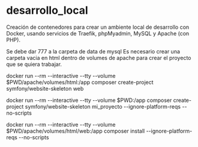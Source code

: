 # desarrollo_local
Creación de contenedores para crear un ambiente local de desarrollo con Docker, usando servicios de Traefik, phpMyadmin, MySQL y Apache (con PHP).


Se debe dar 777 a la carpeta de data de mysql
Es necesario crear una carpeta vacia en html dentro de volumes de apache para crear el proyecto que se quiera trabajar.

docker run --rm --interactive --tty --volume $PWD/apache/volumes/html:/app composer create-project symfony/website-skeleton web 

docker run --rm --interactive --tty --volume $PWD:/app composer create-project symfony/website-skeleton mi_proyecto --ignore-platform-reqs --no-scripts

docker run --rm --interactive --tty --volume $PWD/apache/volumes/html/web:/app composer install --ignore-platform-reqs --no-scripts

